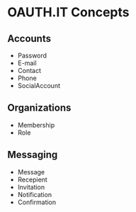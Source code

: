 OAUTH.IT Concepts
===

Accounts
-

* Password
* E-mail
* Contact
* Phone
* SocialAccount

Organizations
-

* Membership
* Role

Messaging
-

* Message
* Recepient
* Invitation
* Notification
* Confirmation
